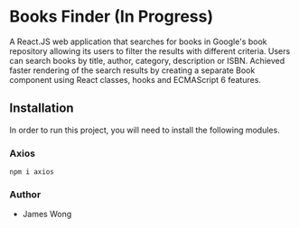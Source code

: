 # Books Finder (In Progress)
A React.JS web application that searches for books in Google's book repository allowing its users to filter the results with different criteria. Users can search books by title, author, category, description or ISBN. Achieved faster rendering of the search results by creating a separate Book component using React classes, hooks and ECMAScript 6 features.

## Installation
In order to run this project, you will need to install the following modules.

### Axios
```
npm i axios
```

### Author
* James Wong
